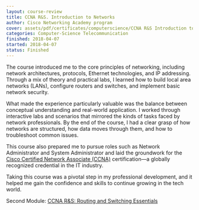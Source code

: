 ```yaml
---
layout: course-review
title: CCNA R&S. Introduction to Networks
author: Cisco Networking Academy program
cover: assets/pdf/certificates/computerscience/CCNA R&S Introduction to Networks.pdf
categories: Computer-Science Telecommunication
finished: 2018-04-07
started: 2018-04-07
status: Finished
---
```


The course introduced me to the core principles of networking, including network architectures, protocols, Ethernet technologies, and IP addressing. Through a mix of theory and practical labs, I learned how to build local area networks (LANs), configure routers and switches, and implement basic network security.

What made the experience particularly valuable was the balance between conceptual understanding and real-world application. I worked through interactive labs and scenarios that mirrored the kinds of tasks faced by network professionals. By the end of the course, I had a clear grasp of how networks are structured, how data moves through them, and how to troubleshoot common issues.

This course also prepared me to pursue roles such as Network Administrator and System Administrator and laid the groundwork for the [Cisco Certified Network Associate (CCNA)](https://www.cisco.com/site/us/en/learn/training-certifications/certifications/enterprise/ccna/index.html) certification—a globally recognized credential in the IT industry.

Taking this course was a pivotal step in my professional development, and it helped me gain the confidence and skills to continue growing in the tech world.

Second Module: [CCNA R&S: Routing and Switching Essentials](https://angelicasofia.github.io/courses/2018-07-22-CCNAR&SRoutingSwitchingEssentials/)